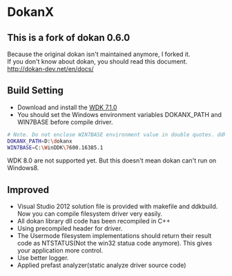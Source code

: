 # DokanX

## This is a fork of dokan 0.6.0
Because the original dokan isn't maintained anymore, I forked it.   
If you don't know about dokan, you should read this document. http://dokan-dev.net/en/docs/

## Build Setting
* Download and install the [WDK 7.1.0](http://www.microsoft.com/en-us/download/details.aspx?id=11800)
* You should set the Windows environment variables DOKANX_PATH and WIN7BASE before compile driver.

```bash
# Note. Do not enclose WIN7BASE environment value in double quotes. ddkbuild can't recognize it, I think.
DOKANX_PATH=D:\dokanx
WIN7BASE=C:\WinDDK\7600.16385.1
```

WDK 8.0 are not supported yet. But this doesn't mean dokan can't run on Windows8. 

## Improved
* Visual Studio 2012 solution file is provided with makefile and ddkbuild. Now you can compile filesystem driver very easily.
* All dokan library dll code has been recompiled in C++
* Using precompiled header for driver.
* The Usermode filesystem implementations should return their result code as NTSTATUS(Not the win32 statua code anymore).
This gives your application more control.
* Use better logger.
* Applied prefast analyzer(static analyze driver source code)
